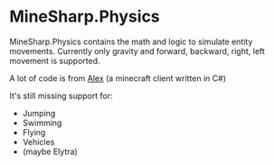 ﻿# MineSharp.Physics

MineSharp.Physics contains the math and logic to simulate entity movements.
Currently only gravity and forward, backward, right, left movement is supported.

A lot of code is from [Alex](https://github.com/ConcreteMC/Alex/) (a minecraft client written in C#)

It's still missing support for:
 - Jumping
 - Swimming
 - Flying
 - Vehicles
 - (maybe Elytra)